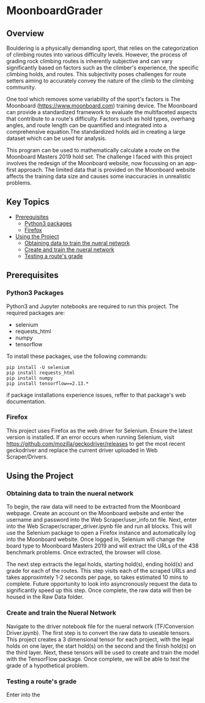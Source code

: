 # MoonboardGrader

## Overview

Bouldering is a physically demanding sport, that relies on the categorization of climbing routes into various difficulty levels. However, the process of grading rock climbing routes is inherently subjective and can vary significantly based on factors such as the climber's experience, the specific climbing holds, and routes. This subjectivity poses challenges for route setters aiming to accurately convey the nature of the climb to the climbing community. 

One tool which removes some variability of the sport's factors is The Moonboard (https://www.moonboard.com) training device. The Moonboard can provide a standardized framework to evaluate the multifaceted aspects that contribute to a route's difficulty. Factors such as hold types, overhang angles, and route length can be quantified and integrated into a comprehensive equation.The standardized holds aid in creating a large dataset which can be used for analysis.

This program can be used to mathematically calculate a route on the Moonboard Masters 2019 hold set. The challenge I faced with this project involves the redesign of the Moonboard website, now focussing on an app-first approach. The limited data that is provided on the Moonboard website affects the training data size and causes some inaccuracies in unrealistic problems.

## Key Topics
* [Prerequisites](#Prerequisites)
  * [Python3 packages](#python3-packages)
  * [Firefox](#firefox)
* [Using the Project](#using-the-project)  
  *  [Obtaining data to train the nueral network](#obtaining-data-to-train-the-nueral-network)
  *  [Create and train the nueral network](#create-and-train-the-nueral-network)
  *  [Testing a route's grade](#testing-a-route's-grade)


## Prerequisites
### Python3 Packages
Python3 and Jupyter notebooks are required to run this project. The required packages are:
* selenium
* requests_html
* numpy
* tensorflow

To install these packages, use the following commands:

```
pip install -U selenium
pip install requests_html
pip install numpy
pip install tensorflow==2.13.*
```

if package installations experience issues, reffer to that package's web documentation.

### Firefox
This project uses Firefox as the web driver for Selenium. Ensure the latest version is installed. If an error occurs when running Selenium, visit https://github.com/mozilla/geckodriver/releases to get the most recent geckodriver and replace the current driver uploaded in Web Scraper/Drivers.

## Using the Project
### Obtaining data to train the nueral network
To begin, the raw data will need to be extracted from the Moonboard webpage. Create an account on the Moonboard website and enter the username and password into the Web Scraper/user_info.txt file. Next, enter into the Web Scraper/scraper_driver.ipynb file and run all blocks. This will use the Selenium package to open a Firefox instance and automatically log into the Moonboard website. Once logged in, Selenium will change the board type to Moonboard Masters 2019 and will extract the URLs of the 438 benchmark problems. Once extracted, the browser will close.

The next step extracts the legal holds, starting hold(s), ending hold(s) and grade for each of the routes. This step visits each of the scraped URLs and takes approximtely 1-2 seconds per page, so takes estimated 10 mins to complete. Future opportunity to look into asyncronously request the data to significantly speed up this step. Once complete, the raw data will then be housed in the Raw Data folder.

### Create and train the Nueral Network
Navigate to the driver notebook file for the nueral network (TF/Conversion Driver.ipynb). The first step is to convert the raw data to useable tensors. This project creates a 3 dimensional tensor for each project, with the legal holds on one layer, the start hold(s) on the second and the finish hold(s) on the third layer. Next, these tensors will be used to create and train the model with the TensorFlow package. Once complete, we will be able to test the grade of a hypothetical problem.

### Testing a route's grade
Enter into the 
